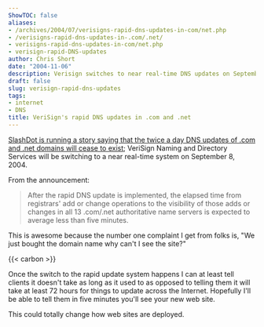 ```yaml
---
ShowTOC: false
aliases:
- /archives/2004/07/verisigns-rapid-dns-updates-in-com/net.php
- /verisigns-rapid-dns-updates-in-.com/.net/
- verisigns-rapid-dns-updates-in-com/net.php
- verisign-rapid-DNS-updates
author: Chris Short
date: "2004-11-06"
description: Verisign switches to near real-time DNS updates on September 8, 2004
draft: false
slug: verisign-rapid-dns-updates
tags:
- internet
- DNS
title: VeriSign's rapid DNS updates in .com and .net
---
```


[SlashDot is running a story saying that the twice a day DNS updates of .com and .net domains will cease to exist](https://slashdot.org/story/04/07/11/1741225/verisign-speeds-up-dns-updates); VeriSign Naming and Directory Services will be switching to a near real-time system on September 8, 2004.

From the announcement:

> After the rapid DNS update is implemented, the elapsed time from registrars' add or change operations to the visibility of those adds or changes in all 13 .com/.net authoritative name servers is expected to average less than five minutes.


This is awesome because the number one complaint I get from folks is, "We just bought the domain name why can't I see the site?"

{{< carbon >}}

Once the switch to the rapid update system happens I can at least tell clients it doesn't take as long as it used to as opposed to telling them it will take at least 72 hours for things to update across the Internet. Hopefully I'll be able to tell them in five minutes you'll see your new web site.

This could totally change how web sites are deployed.